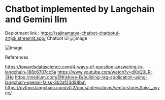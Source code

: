 

# Chatbot implemented by Langchain and Gemini llm
Deplotment link : https://sajinamatya-chatbot-chatbotui-zrtjxk.streamlit.app/
Chatbot UI
![image](https://github.com/user-attachments/assets/3ad7c2c3-6f5e-44e6-85a1-73cdbfa7b043)





![image](https://github.com/user-attachments/assets/088d3270-5817-4f2e-9c90-3dde22b11353)



References

https://towardsdatascience.com/4-ways-of-question-answering-in-langchain-188c6707cc5a
https://www.youtube.com/watch?v=dXxQ0LR-3Hg
https://medium.com/@Kishore-B/building-rag-application-using-langchain-openai-faiss-3b2af23d98ba\
https://python.langchain.com/v0.2/docs/integrations/vectorstores/faiss_async/
